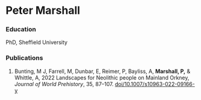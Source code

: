 # Peter Marshall

### Education
PhD, Sheffield University

### Publications
1. Bunting, M J, Farrell, M, Dunbar, E, Reimer, P, Bayliss, A, **Marshall, P,** & Whittle, A, 2022 Landscapes for Neolithic people on Mainland Orkney, *Journal of World Prehistory*, 35, 87–107. [doi/10.1007/s10963-022-09166-y](https://doi.org/10.1007/s10963-022-09166-y) 
